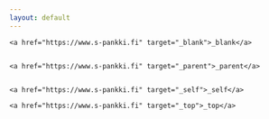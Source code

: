 ```yaml
---
layout: default
---
```




    <a href="https://www.s-pankki.fi" target="_blank">_blank</a>
  

    <a href="https://www.s-pankki.fi" target="_parent">_parent</a>
 
 
    <a href="https://www.s-pankki.fi" target="_self">_self</a>
 
    <a href="https://www.s-pankki.fi" target="_top">_top</a>
 
